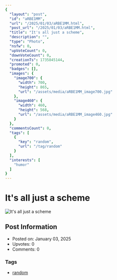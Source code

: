 ```yaml
---
{
  "layout": "post",
  "id": "aRBE1MM",
  "url": "/2025/01/03/aRBE1MM.html",
  "post_url": "/2025/01/03/aRBE1MM.html",
  "title": "It's all just a scheme",
  "description": "",
  "type": "Photo",
  "nsfw": 0,
  "upVoteCount": 0,
  "downVoteCount": 0,
  "creationTs": 1735845144,
  "promoted": 0,
  "badges": [],
  "images": {
    "image700": {
      "width": 700,
      "height": 865,
      "url": "/assets/media/aRBE1MM_image700.jpg"
    },
    "image460": {
      "width": 460,
      "height": 568,
      "url": "/assets/media/aRBE1MM_image460.jpg"
    }
  },
  "commentsCount": 0,
  "tags": [
    {
      "key": "random",
      "url": "/tag/random"
    }
  ],
  "interests": [
    "humor"
  ]
}
---
```


# It's all just a scheme

![It's all just a scheme](/assets/media/aRBE1MM_image700.jpg)

## Post Information

- Posted on: January 03, 2025
- Upvotes: 0
- Comments: 0

### Tags

- [random](/tag/random)
